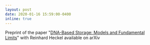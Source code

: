```yaml
---
layout: post
date: 2020-01-16 15:59:00-0400
inline: true
---
```



Preprint of the paper "<a href="https://arxiv.org/abs/2001.06311">DNA-Based Storage: Models and Fundamental Limits</a>" with Reinhard Heckel available on arXiv
